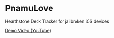 # PnamuLove

Hearthstone Deck Tracker for jailbroken iOS devices

[Demo Video (YouTube)](https://youtu.be/e6xCTKh4AUs)

